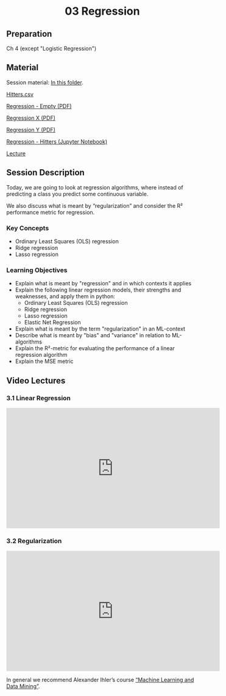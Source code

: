 <h1 align="center">03 Regression</h1>

## Preparation

Ch 4 (except "Logistic Regression")

## Material

Session material: [In this folder](). <!-- NOTE: Link needed, I put the files into the folder where the README is and made links for them below for now. I also renamed some of the files to not contain any spaces in the title. -->

[Hitters.csv](Hitters.csv)

[Regression - Empty (PDF)](RegressionEmpty.pdf)

[Regression X (PDF)](RegressionX.pdf)

[Regression Y (PDF)](RegressionY.pdf)

[Regression - Hitters (Jupyter Notebook)](RegressionHitters.ipynb)

[Lecture](Lecture3Regression.pdf)

## Session Description

Today, we are going to look at regression algorithms, where instead of predicting a class you predict some continuous variable.

We also discuss what is meant by “regularization” and consider the R² performance metric for regression. 

### Key Concepts

- Ordinary Least Squares (OLS) regression 
- Ridge regression 
- Lasso regression

### Learning Objectives

- Explain what is meant by "regression" and in which contexts it applies 
- Explain the following linear regression models, their strengths and weaknesses, and apply them in python: 
    - Ordinary Least Squares (OLS) regression 
    - Ridge regression 
    - Lasso regression 
    - Elastic Net Regression 
- Explain what is meant by the term "regularization" in an ML-context 
- Describe what is meant by "bias" and "variance" in relation to ML-algorithms 
- Explain the R²-metric for evaluating the performance of a linear regression algorithm 
- Explain the MSE metric

## Video Lectures

### 3.1 Linear Regression
<iframe width="560" height="315" src="https://www.youtube.com/embed/hiOQDsdOZ7I?si=SjpF9VVR4T4hDD9x" title="YouTube video player" frameborder="0" allow="accelerometer; autoplay; clipboard-write; encrypted-media; gyroscope; picture-in-picture; web-share" referrerpolicy="strict-origin-when-cross-origin" allowfullscreen></iframe>

### 3.2 Regularization
<iframe width="560" height="315" src="https://www.youtube.com/embed/sO4ZirJh9ds?si=Cz49k0BoSfGlr9o6" title="YouTube video player" frameborder="0" allow="accelerometer; autoplay; clipboard-write; encrypted-media; gyroscope; picture-in-picture; web-share" referrerpolicy="strict-origin-when-cross-origin" allowfullscreen></iframe>

In general we recommend Alexander Ihler’s course [“Machine Learning and Data Mining”](https://youtube.com/playlist?list=PLaXDtXvwY-oDvedS3f4HW0b4KxqpJ_imw&si=60z8GWh1ks6OWyag).